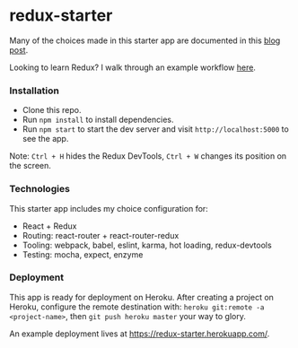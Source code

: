 # redux-starter

Many of the choices made in this starter app are documented in this [blog post](https://quickleft.com/blog/redux-in-plain-english-building-boilerplate/).

Looking to learn Redux? I walk through an example workflow [here](https://quickleft.com/blog/redux-plain-english-workflow/).

### Installation
- Clone this repo.
- Run `npm install` to install dependencies.
- Run `npm start` to start the dev server and visit `http://localhost:5000` to see the app.

Note: `Ctrl + H` hides the Redux DevTools, `Ctrl + W` changes its position on the screen.

### Technologies
This starter app includes my choice configuration for:
- React + Redux
- Routing: react-router + react-router-redux
- Tooling: webpack, babel, eslint, karma, hot loading, redux-devtools
- Testing: mocha, expect, enzyme

### Deployment
This app is ready for deployment on Heroku. After creating a project on Heroku,
configure the remote destination with: `heroku git:remote -a <project-name>`,
then `git push heroku master` your way to glory.

An example deployment lives at https://redux-starter.herokuapp.com/.
